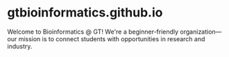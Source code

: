 # gtbioinformatics.github.io
Welcome to Bioinformatics @ GT! We're a beginner-friendly organization—our mission is to connect students with opportunities in research and industry.
